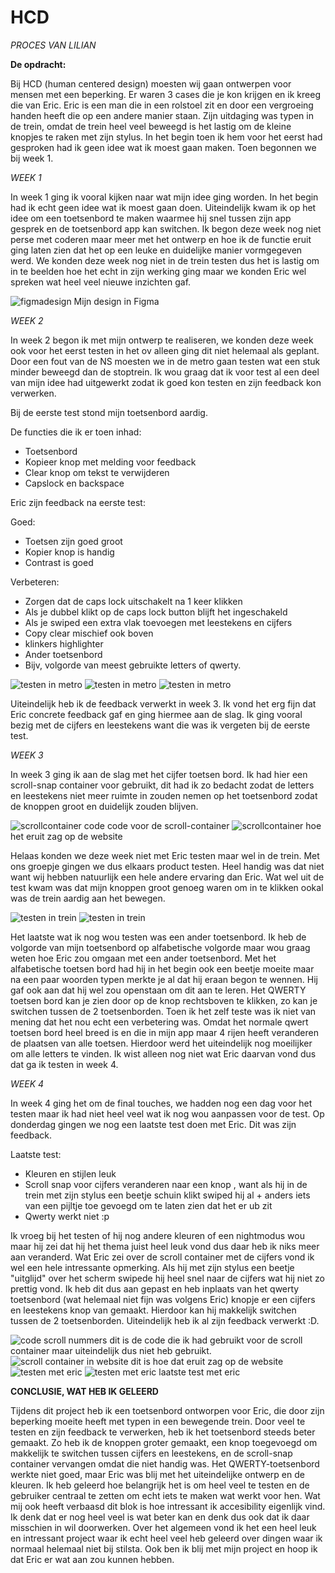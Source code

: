 # HCD

*PROCES VAN LILIAN*

**De opdracht:**

Bij HCD (human centered design) moesten wij gaan ontwerpen voor mensen met een beperking. Er waren 3 cases die je kon krijgen en ik kreeg die van Eric. Eric is een man die in een rolstoel zit en door een vergroeing handen heeft die op een andere manier staan. Zijn uitdaging was typen in de trein, omdat de trein heel veel beweegd is het lastig om de kleine knopjes te raken met zijn stylus. In het begin toen ik hem voor het eerst had gesproken had ik geen idee wat ik moest gaan maken. Toen begonnen we bij week 1.

*WEEK 1*

In week 1 ging ik vooral kijken naar wat mijn idee ging worden. In het begin had ik echt geen idee wat ik moest gaan doen. Uiteindelijk kwam ik op het idee om een toetsenbord te maken waarmee hij snel tussen zijn app gesprek en de toetsenbord app kan switchen. Ik begon deze week nog niet perse met coderen maar meer met het ontwerp en hoe ik de functie eruit ging laten zien dat het op een leuke en duidelijke manier vormgegeven werd. We konden deze week nog niet in de trein testen dus het is lastig om in te beelden hoe het echt in zijn werking ging maar we konden Eric wel spreken wat heel veel nieuwe inzichten gaf.


<img src="/img/figmadesign.png" alt="figmadesign">
Mijn design in Figma

*WEEK 2*

In week 2 begon ik met mijn ontwerp te realiseren, we konden deze week ook voor het eerst testen in het ov alleen ging dit niet helemaal als geplant. Door een fout van de NS moesten we in de metro gaan testen wat een stuk minder beweegd dan de stoptrein. Ik wou graag dat ik voor test al een deel van mijn idee had uitgewerkt zodat ik goed kon testen en zijn feedback kon verwerken. 

Bij de eerste test stond mijn toetsenbord aardig.

De functies die ik er toen inhad:
- Toetsenbord
- Kopieer knop met melding voor feedback
- Clear knop om tekst te verwijderen
- Capslock en backspace

Eric zijn feedback na eerste test:

Goed:
- Toetsen zijn goed groot
- Kopier knop is handig
- Contrast is goed

Verbeteren:
- Zorgen dat de caps lock uitschakelt na 1 keer klikken
- Als je dubbel klikt op de caps lock button blijft het ingeschakeld
- Als je swiped een extra vlak toevoegen met leestekens en cijfers
- Copy clear mischief ook boven
- klinkers highlighter
- Ander toetsenbord
- Bijv, volgorde van meest gebruikte letters of qwerty.

<img src="/img/testenmetro1.PNG" alt="testen in metro">

<img src="/img/testenmetro2.PNG" alt="testen in metro">

<img src="/img/testenmetro3.PNG" alt="testen in metro">

Uiteindelijk heb ik de feedback verwerkt in week 3. Ik vond het erg fijn dat Eric concrete feedback gaf en ging hiermee aan de slag. 
Ik ging vooral bezig met de cijfers en leestekens want die was ik vergeten bij de eerste test.

*WEEK 3*

In week 3 ging ik aan de slag met het cijfer toetsen bord. Ik had hier een scroll-snap container voor gebruikt, dit had ik zo bedacht zodat de letters en leestekens niet meer ruimte in zouden nemen op het toetsenbord zodat de knoppen groot en duidelijk zouden blijven. 

<img src="/img/codescrollsnap.png" alt="scrollcontainer code">
code voor de scroll-container

<img src="/img/scrollsnap.png" alt="scrollcontainer">
hoe het eruit zag op de website

Helaas konden we deze week niet met Eric testen maar wel in de trein. Met ons groepje gingen we dus elkaars product testen. Heel handig was dat niet want wij hebben natuurlijk een hele andere ervaring dan Eric. Wat wel uit de test kwam was dat mijn knoppen groot genoeg waren om in te klikken ookal was de trein aardig aan het bewegen. 

<img src="/img/testtrein.PNG" alt="testen in trein">

<img src="/img/testtrein2.PNG" alt="testen in trein">

Het laatste wat ik nog wou testen was een ander toetsenbord. Ik heb de volgorde van mijn toetsenbord op alfabetische volgorde maar wou graag weten hoe Eric zou omgaan met een ander toetsenbord. Met het alfabetische toetsen bord had hij in het begin ook een beetje moeite maar na een paar woorden typen merkte je al dat hij eraan begon te wennen. Hij gaf ook aan dat hij wel zou openstaan om dit aan te leren. 
Het QWERTY toetsen bord kan je zien door op de knop rechtsboven te klikken, zo kan je switchen tussen de 2 toetsenborden. Toen ik het zelf teste was ik niet van mening dat het nou echt een verbetering was. Omdat het normale qwert toetsen bord heel breed is en die in mijn app maar 4 rijen heeft veranderen de plaatsen van alle toetsen. Hierdoor werd het uiteindelijk nog moeilijker om alle letters te vinden. Ik wist alleen nog niet wat Eric daarvan vond dus dat ga ik testen in week 4.

*WEEK 4*

In week 4 ging het om de final touches, we hadden nog een dag voor het testen maar ik had niet heel veel wat ik nog wou aanpassen voor de test. Op donderdag gingen we nog een laatste test doen met Eric. Dit was zijn feedback.

Laatste test:

- Kleuren en stijlen leuk
- Scroll snap voor cijfers veranderen naar een knop
, want als hij in de trein met zijn stylus een beetje schuin klikt swiped hij al + anders iets van een pijltje toe gevoegd om te laten zien dat het er ub zit
- Qwerty werkt niet :p

Ik vroeg bij het testen of hij nog andere kleuren of een nightmodus wou maar hij zei dat hij het thema juist heel leuk vond dus daar heb ik niks meer aan veranderd. 
Wat Eric zei over de scroll container met de cijfers vond ik wel een hele intressante opmerking. Als hij met zijn stylus een beetje "uitglijd" over het scherm swipede hij heel snel naar de cijfers wat hij niet zo prettig vond. Ik heb dit dus aan gepast en heb inplaats van het qwerty toetsenbord (wat helemaal niet fijn was volgens Eric) knopje er een cijfers en leestekens knop van gemaakt. Hierdoor kan hij makkelijk switchen tussen de 2 toetsenborden. Uiteindelijk heb ik al zijn feedback verwerkt :D.

<img src="/img/codescrollsnap.png" alt="code scroll nummers">
dit is de code die ik had gebruikt voor de scroll container maar uiteindelijk dus niet heb gebruikt.

<img src="/img/scrollsnap.png" alt="scroll container in website">
dit is hoe dat eruit zag op de website

<img src="/img/testeric1.HEIC" alt="testen met eric">

<img src="/img/testeric2.HEIC" alt="testen met eric">
laatste test met eric

**CONCLUSIE, WAT HEB IK GELEERD**

Tijdens dit project heb ik een toetsenbord ontworpen voor Eric, die door zijn beperking moeite heeft met typen in een bewegende trein. Door veel te testen en zijn feedback te verwerken, heb ik het toetsenbord steeds beter gemaakt. Zo heb ik de knoppen groter gemaakt, een knop toegevoegd om makkelijk te switchen tussen cijfers en leestekens, en de scroll-snap container vervangen omdat die niet handig was. Het QWERTY-toetsenbord werkte niet goed, maar Eric was blij met het uiteindelijke ontwerp en de kleuren. Ik heb geleerd hoe belangrijk het is om heel veel te testen en de gebruiker centraal te zetten om echt iets te maken wat werkt voor hen. Wat mij ook heeft verbaasd dit blok is hoe intressant ik accesibility eigenlijk vind. Ik denk dat er nog heel veel is wat beter kan en denk dus ook dat ik daar misschien in wil doorwerken. 
Over het algemeen vond ik het een heel leuk en intressant project waar ik echt heel veel heb geleerd over dingen waar ik normaal helemaal niet bij stilsta. Ook ben ik blij met mijn project en hoop ik dat Eric er wat aan zou kunnen hebben.



